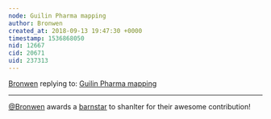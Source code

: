 ```yaml
---
node: Guilin Pharma mapping
author: Bronwen
created_at: 2018-09-13 19:47:30 +0000
timestamp: 1536868050
nid: 12667
cid: 20671
uid: 237313
---
```




[Bronwen](../profile/Bronwen) replying to: [Guilin Pharma mapping](../notes/shanlter/02-07-2016/guilin-pharma-mapping)

----
[@Bronwen](/profile/Bronwen) awards a <a href="//publiclab.org/wiki/barnstars">barnstar</a> to shanlter for their awesome contribution!